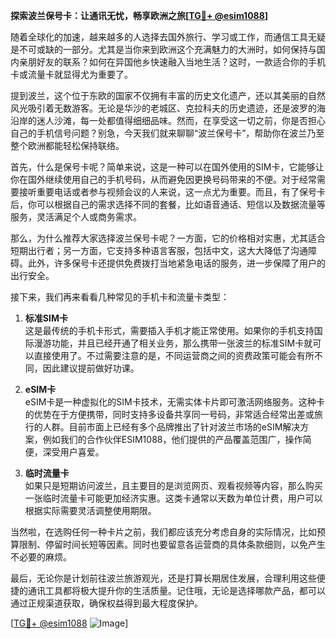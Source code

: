 **探索波兰保号卡：让通讯无忧，畅享欧洲之旅[[TG💪+ @esim1088](https://t.me/s/esim1088)]**

随着全球化的加速，越来越多的人选择去国外旅行、学习或工作，而通信工具无疑是不可或缺的一部分。尤其是当你来到欧洲这个充满魅力的大洲时，如何保持与国内亲朋好友的联系？如何在异国他乡快速融入当地生活？这时，一款适合你的手机卡或流量卡就显得尤为重要了。

提到波兰，这个位于东欧的国家不仅拥有丰富的历史文化遗产，还以其美丽的自然风光吸引着无数游客。无论是华沙的老城区、克拉科夫的历史遗迹，还是波罗的海沿岸的迷人沙滩，每一处都值得细细品味。然而，在享受这一切之前，你是否担心自己的手机信号问题？别急，今天我们就来聊聊“波兰保号卡”，帮助你在波兰乃至整个欧洲都能轻松保持联络。

首先，什么是保号卡呢？简单来说，这是一种可以在国外使用的SIM卡，它能够让你在国外继续使用自己的手机号码，从而避免因更换号码带来的不便。对于经常需要接听重要电话或者参与视频会议的人来说，这一点尤为重要。而且，有了保号卡后，你可以根据自己的需求选择不同的套餐，比如语音通话、短信以及数据流量等服务，灵活满足个人或商务需求。

那么，为什么推荐大家选择波兰保号卡呢？一方面，它的价格相对实惠，尤其适合短期出行者；另一方面，它支持多种语言客服，包括中文，这大大降低了沟通障碍。此外，许多保号卡还提供免费拨打当地紧急电话的服务，进一步保障了用户的出行安全。

接下来，我们再来看看几种常见的手机卡和流量卡类型：

1. **标准SIM卡**  
   这是最传统的手机卡形式，需要插入手机才能正常使用。如果你的手机支持国际漫游功能，并且已经开通了相关业务，那么携带一张波兰的标准SIM卡就可以直接使用了。不过需要注意的是，不同运营商之间的资费政策可能会有所不同，因此建议提前做好功课。

2. **eSIM卡**  
   eSIM卡是一种虚拟化的SIM卡技术，无需实体卡片即可激活网络服务。这种卡的优势在于方便携带，同时支持多设备共享同一号码，非常适合经常出差或旅行的人群。目前市面上已经有多个品牌推出了针对波兰市场的eSIM解决方案，例如我们的合作伙伴ESIM1088，他们提供的产品覆盖范围广，操作简便，深受用户喜爱。

3. **临时流量卡**  
   如果只是短期访问波兰，且主要目的是浏览网页、观看视频等内容，那么购买一张临时流量卡可能更加经济实惠。这类卡通常以天数为单位计费，用户可以根据实际需要灵活调整使用期限。

当然啦，在选购任何一种卡片之前，我们都应该充分考虑自身的实际情况，比如预算限制、停留时间长短等因素。同时也要留意各运营商的具体条款细则，以免产生不必要的麻烦。

最后，无论你是计划前往波兰旅游观光，还是打算长期居住发展，合理利用这些便捷的通讯工具都将极大提升你的生活质量。记住哦，无论是选择哪款产品，都可以通过正规渠道获取，确保权益得到最大程度保护。

[[TG💪+ @esim1088](https://t.me/s/esim1088) ![Image](https://i.postimg.cc/4NQfJmqS/Snipaste-2025-05-13-00-14-12.png)]